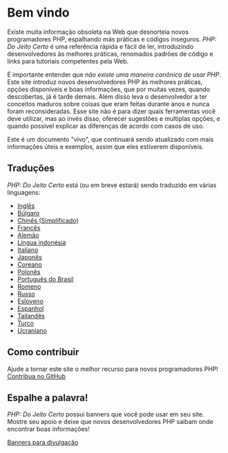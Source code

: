 # Bem vindo

Existe muita informação obsoleta na Web que desnorteia novos programadores PHP,
espalhando más práticas e códigos inseguros. _PHP: Do Jeito Certo_ é uma referência
rápida e fácil de ler, introduzindo desenvolvedores às melhores práticas, renomados
padrões de código e links para tutoriais competentes pela Web.

É importante entender que _não existe uma maneira canônica de usar PHP_. Este site introduz novos desenvolvedores PHP 
às melhores práticas, opções
disponíveis e boas informações, que por muitas vezes, quando descobertas, já é tarde
demais. Além disso leva o desenvolvedor a ter conceitos maduros sobre coisas que eram
feitas durante anos e nunca foram reconsideradas. Esse site não é para dizer quais
ferramentas você deve utilizar, mas ao invés disso, oferecer sugestões e multiplas
opções, e quando possível explicar as diferenças de acordo com casos de uso.

Este é um documento "vivo", que continuará sendo atualizado com mais informações úteis
e exemplos, assim que eles estiverem disponíveis.

## Traduções

_PHP: Do Jeito Certo_ está (ou em breve estará) sendo traduzido em várias linguagens:

* [Inglês](http://www.phptherightway.com)
* [Búlgaro](http://bg.phptherightway.com/)
* [Chinês (Simplificado)](http://wulijun.github.com/php-the-right-way)
* [Francês](http://eilgin.github.io/php-the-right-way/)
* [Alemão](http://rwetzlmayr.github.io/php-the-right-way/)
* [Língua indonésia](http://id.phptherightway.com/)
* [Italiano](http://it.phptherightway.com/)
* [Japonês](http://ja.phptherightway.com)
* [Coreano](http://wafe.github.io/php-the-right-way/)
* [Polonês](http://pl.phptherightway.com/)
* [Português do Brasil](http://br.phptherightway.com/)
* [Romeno](https://bgui.github.io/php-the-right-way/)
* [Russo](http://getjump.github.io/ru-php-the-right-way)
* [Esloveno](http://sl.phptherightway.com)
* [Espanhol](http://phpdevenezuela.github.io/php-the-right-way/)
* [Tailandês](https://apzentral.github.io/php-the-right-way/)
* [Turco](http://hkulekci.github.io/php-the-right-way/)
* [Ucraniano](http://iflista.github.com/php-the-right-way/)

## Como contribuir

Ajude a tornar este site o melhor recurso para novos programadores PHP! [Contribua no GitHub][1]

## Espalhe a palavra!

_PHP: Do Jeito Certo_ possui banners que você pode usar em seu site. Mostre seu apoio e deixe que novos desenvolvedores 
PHP saibam onde encontrar boas informações!

[Banners para divulgação][2]

[1]: https://github.com/PHPSP/php-the-right-way/tree/gh-pages
[2]: /banners.html